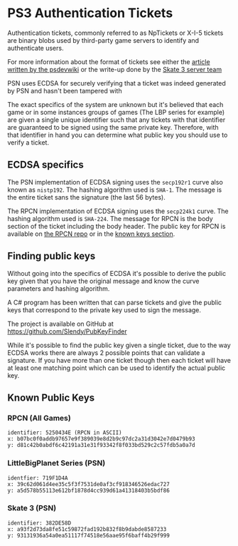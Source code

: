 ﻿# PS3 Authentication Tickets

Authentication tickets, commonly referred to as NpTickets or X-I-5 tickets are binary blobs used by third-party game servers
to identify and authenticate users.

For more information about the format of tickets see either the [article written by the psdevwiki](https://www.psdevwiki.com/ps3/X-I-5-Ticket) 
or the write-up done by the [Skate 3 server team](https://github.com/hallofmeat/Skateboard3Server/blob/master/docs/PS3Ticket.md)

PSN uses ECDSA for securely verifying that a ticket was indeed generated by PSN and hasn't been tampered with

The exact specifics of the system are unknown but it's believed that each game or in some instances groups of games (The LBP series for example)
are given a single unique identifier such that any tickets with that identifier are guaranteed to be signed
using the same private key. Therefore, with that identifier in hand you can determine what public
key you should use to verify a ticket.

## ECDSA specifics
The PSN implementation of ECDSA signing uses the `secp192r1` curve also known as `nistp192`. The hashing algorithm used is `SHA-1`.
The message is the entire ticket sans the signature (the last 56 bytes).

The RPCN implementation of ECDSA signing uses the `secp224k1` curve. The hashing algorithm used is `SHA-224`. 
The message for RPCN is the body section of the ticket including the body header.
The public key for RPCN is available on [the RPCN repo](https://github.com/RipleyTom/rpcn/blob/master/ticket_public.pem) or in the [known keys section](#known-public-keys).

## Finding public keys
Without going into the specifics of ECDSA it's possible to derive the public key given that you have the original message and know the curve
parameters and hashing algorithm.

A C# program has been written that can parse tickets and give the public keys that correspond to the private key used to sign the message.

The project is available on GitHub at https://github.com/Slendy/PubKeyFinder

While it's possible to find the public key given a single ticket, due to the way ECDSA works there are always 2 possible
points that can validate a signature.  If you have more than one ticket though then each ticket will have at least
one matching point which can be used to identify the actual public key.

## Known Public Keys

### RPCN (All Games)
```
identifier: 5250434E (RPCN in ASCII)
x: b07bc0f0addb97657e9f389039e8d2b9c97dc2a31d3042e7d0479b93
y: d81c42b0abdf6c42191a31e31f93342f8f033bd529c2c57fdb5a0a7d
```

### LittleBigPlanet Series (PSN)
```
identfier: 719F1D4A 
x: 39c62d061d4ee35c5f3f7531de0af3cf918346526edac727
y: a5d578b55113e612bf1878d4cc939d61a41318403b5bdf86
```

### Skate 3 (PSN)
```
identifier: 382DE58D
x: a93f2d73da8fe51c59872fad192b832f8b9dabde8587233
y: 93131936a54a0ea51117f74518e56aae95f6baff4b29f999
```